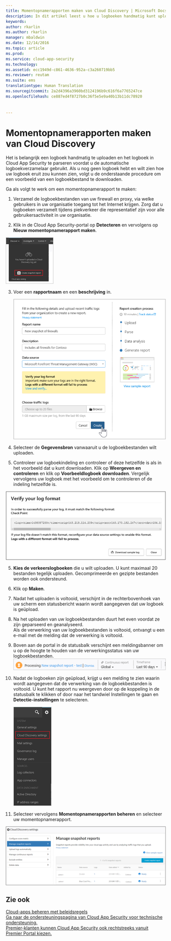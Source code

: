 ```yaml
---
title: Momentopnamerapporten maken van Cloud Discovery | Microsoft Docs
description: In dit artikel leest u hoe u logboeken handmatig kunt uploaden om een momentopnamerapport van uw Cloud Discovery-apps te maken.
keywords: 
author: rkarlin
ms.author: rkarlin
manager: mbaldwin
ms.date: 12/14/2016
ms.topic: article
ms.prod: 
ms.service: cloud-app-security
ms.technology: 
ms.assetid: ecc1949d-c861-4636-952a-c3a260719bb5
ms.reviewer: reutam
ms.suite: ems
translationtype: Human Translation
ms.sourcegitcommit: 2a2d4396a3960bd3124196b9c616f6a7765247ce
ms.openlocfilehash: ce887ed4f8727b0c36f5e5e9a40b13b11dc78920


---
```


# <a name="create-snapshot-cloud-discovery-reports"></a>Momentopnamerapporten maken van Cloud Discovery
Het is belangrijk een logboek handmatig te uploaden en het logboek in Cloud App Security te parseren voordat u de automatische logboekverzamelaar gebruikt.
Als u nog geen logboek hebt en wilt zien hoe uw logboek eruit zou kunnen zien, volgt u de onderstaande procedure om een voorbeeld van een logboekbestand te downloaden.


Ga als volgt te werk om een momentopnamerapport te maken:
  
1.  Verzamel de logboekbestanden van uw firewall en proxy, via welke gebruikers in uw organisatie toegang tot het Internet krijgen. Zorg dat u logboeken verzamelt tijdens piekverkeer die representatief zijn voor alle gebruikersactiviteit in uw organisatie.  
  
2.  Klik in de Cloud App Security-portal op **Detecteren** en vervolgens op **Nieuw momentopnamerapport maken**.  
  
   ![Een nieuw momentopnamerapport maken](./media/create-new-snapshot-report.png)
     
3.  Voer een **rapportnaam** en een **beschrijving** in.
  
     ![Nieuw momentopnamerapport](./media/new-snapshot-report.png) 

4.  Selecteer de **Gegevensbron** vanwaaruit u de logboekbestanden wilt uploaden.  
  
5. Controleer uw logboekindeling en controleer of deze hetzelfde is als in het voorbeeld dat u kunt downloaden. Klik op **Weergeven en controleren** en klik op **Voorbeeldlogboek downloaden**. Vergelijk vervolgens uw logboek met het voorbeeld om te controleren of de indeling hetzelfde is. 

 ![De logboekindeling controleren](./media/cloud-discovery-snapshot-verify.png)  

5.  **Kies de verkeerslogboeken** die u wilt uploaden. U kunt maximaal 20 bestanden tegelijk uploaden. Gecomprimeerde en gezipte bestanden worden ook ondersteund.  
  
6.  Klik op **Maken**.  

7.  Nadat het uploaden is voltooid, verschijnt in de rechterbovenhoek van uw scherm een statusbericht waarin wordt aangegeven dat uw logboek is geüpload.  
  
8.  Na het uploaden van uw logboekbestanden duurt het even voordat ze zijn geparseerd en geanalyseerd.  
Als de verwerking van uw logboekbestanden is voltooid, ontvangt u een e-mail met de melding dat de verwerking is voltooid. 
  
9. Boven aan de portal in de statusbalk verschijnt een meldingsbanner om u op de hoogte te houden van de verwerkingsstatus van uw logboekbestanden.  
![Menubalk logboekbestandsverwerking](./media/processing-log-file-menu-bar.png) 
   
10. Nadat de logboeken zijn geüpload, krijgt u een melding te zien waarin wordt aangegeven dat de verwerking van de logboekbestanden is voltooid. U kunt het rapport nu weergeven door op de koppeling in de statusbalk te klikken of door naar het tandwiel Instellingen te gaan en **Detectie-instellingen** te selecteren.   
  
     ![Tabblad Detectie-instellingen](./media/discovery-settings-tab.png)
11. Selecteer vervolgens **Momentopnamerapporten beheren** en selecteer uw momentopnamerapport.
 
![Momentopnamerapport beheren](./media/snapshot-report-managment.png)

  
      
## <a name="see-also"></a>Zie ook  
[Cloud-apps beheren met beleidsregels](control-cloud-apps-with-policies.md)   
[Ga naar de ondersteuningspagina van Cloud App Security voor technische ondersteuning.](http://support.microsoft.com/oas/default.aspx?prid=16031)   
[Premier-klanten kunnen Cloud App Security ook rechtstreeks vanuit Premier Portal kiezen.](https://premier.microsoft.com/)  
    
      
  


<!--HONumber=Dec16_HO2-->


